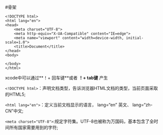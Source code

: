 #骨架
```
<!DOCTYPE html>
<html lang="en">
<head>
    <meta charset="UTF-8">
    <meta http-equiv="X-UA-Compatible" content="IE=edge">
    <meta name="viewport" content="width=device-width, initial-scale=1.0">
    <title>Document</title>
</head>
<body>
    
</body>
</html>
```
xcode中可以通过**！+ 回车键**或者	**！+ tab键** 产生

`<!DOCTYPE html>`：声明文档类型，告诉浏览器HTML文档的类型，当前页面采取的HTML5;

`<html lang="en">`：定义当前文档显示的语言， lang=“en” 英文、 lang=“zh-CN”中文;

`<meta charset="UTF-8">`:规定字符集。UTF-8也被称为万国码，基本包含了全时间所有国家需要用到的字符;